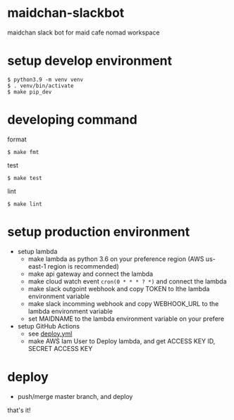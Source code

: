 # maidchan-slackbot
maidchan slack bot for maid cafe nomad workspace

# setup develop environment

```console
$ python3.9 -m venv venv
$ . venv/bin/activate
$ make pip_dev
```

# developing command

format
```console
$ make fmt
```

test
```console
$ make test
```

lint
```console
$ make lint
```

# setup production environment

- setup lambda
    - make lambda as python 3.6 on your preference region (AWS us-east-1 region is recommended)
    - make api gateway and connect the lambda
    - make cloud watch event `cron(0 * * * ? *)` and connect the lambda
    - make slack outgoint webhook and copy TOKEN to lthe lambda environment variable
    - make slack incomming webhook and copy WEBHOOK_URL to the lambda environment variable
    - set MAIDNAME to the lambda environment variable on your prefere
- setup GitHub Actions
    - see [deploy.yml](.github/workflows)
    - make AWS Iam User to Deploy lambda, and get ACCESS KEY ID, SECRET ACCESS KEY

# deploy

- push/merge master branch, and deploy

that's it!
